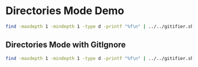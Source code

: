 # Directories Mode Demo

```sh
find -maxdepth 1 -mindepth 1 -type d -printf "%f\n" | ../../gitifier.sh foo
```

## Directories Mode with GitIgnore

```sh
find -maxdepth 1 -mindepth 1 -type d -printf "%f\n" | ../../gitifier.sh foo -i gitignore.file
```
